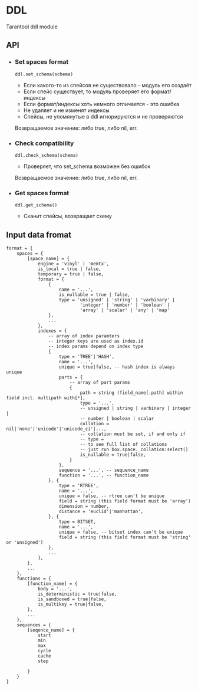# DDL
Tarantool ddl module

## API

 - ### Set spaces format
    `ddl.set_schema(schema)`
    - Если какого-то из спейсов не существовало - модуль его создаёт
    - Если спейс существует, то модуль проверяет его формат/индексы
    - Если формат/индексы хоть немного отличается - это ошибка
    - Не удаляет и не изменят индексы
    - Спейсы, не упомянутые в ddl игнорируются и не проверяются

    Возвращаемое значение: либо true, либо nil, err.

  - ### Check compatibility
    `ddl.check_schema(schema)`
      - Проверяет, что set_schema возможен без ошибок

    Возвращаемое значение: либо true, либо nil, err.

  - ### Get spaces format
    `ddl.get_schema()`
    - Сканит спейсы, возвращает схему


## Input data fromat
```
format = {
    spaces = {
        [space_name] = {
            engine = 'vinyl' | 'memtx',
            is_local = true | false,
            temporary = true | false,
            format = {
                {
                    name = '...',
                    is_nullable = true | false,
                    type = 'unsigned' | 'string' | 'varbinary' |
                            'integer' | 'number' | 'boolean' |
                            'array' | 'scalar' | 'any' | 'map'
                },
                ...
            },
            indexes = {
                -- array of index paramters
                -- integer keys are used as index.id
                -- index params depend on index type
                {
                    type = 'TREE'|'HASH',
                    name = '...',
                    unique = true|false, -- hash index is always unique
                    parts = {
                        -- array of part params
                        {
                            path = string (field_name[.path] within field incl. multipath with[*],
                            type = '...',
                            -- unsigned | string | varbinary | integer |
                            -- number | boolean | scalar
                            collation = nil|'none'|'unicode'|'unicode_ci'|...,
                            -- collation must be set, if and only if
                            -- type =
                            -- to see full list of collations
                            -- just run box.space._collation:select()
                            is_nullable = true|false,
                        }
                    },
                    sequence = '...', -- sequence_name
                    function = '...', -- function_name
                }, {
                    type = 'RTREE',
                    name = '...',
                    unique = false, -- rtree can't be unique
                    field = string (this field format must be 'array')
                    dimension = number,
                    distance = 'euclid'|'manhattan',
                }, {
                    type = BITSET,
                    name = '...',
                    unique = false, -- bitset index can't be unique
                    field = string (this field format must be 'string' or 'unsigned')
                },
                ...
            },
        },
        ...
    },
    functions = {
        [function_name] = {
            body = '...',
            is_deterministic = true|false,
            is_sandboxed = true|false,
            is_multikey = true|false,
        },
        ...
    },
    sequences = {
        [seqence_name] = {
            start
            min
            max
            cycle
            cache
            step

        }
    }
}
```
